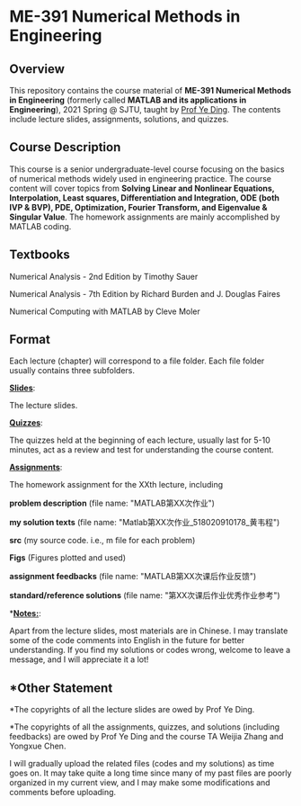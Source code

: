 # ME-391 Numerical Methods in Engineering

## Overview

This repository contains the course material of **ME-391 Numerical Methods in Engineering** (formerly called **MATLAB and its applications in Engineering**), 2021 Spring @ SJTU, taught by [Prof Ye Ding](https://me.sjtu.edu.cn/en/FullTimeTeacher/dingye.html). The contents include lecture slides, assignments, solutions, and quizzes.

## Course Description

This course is a senior undergraduate-level course focusing on the basics of numerical methods widely used in engineering practice. The course content will cover topics from **Solving Linear and Nonlinear Equations, Interpolation, Least squares,  Differentiation and Integration, ODE (both IVP & BVP), PDE, Optimization, Fourier Transform, and Eigenvalue & Singular Value**. The homework assignments are mainly accomplished by MATLAB coding.

## Textbooks

Numerical Analysis - 2nd Edition by Timothy Sauer

Numerical Analysis - 7th Edition by Richard Burden and J. Douglas Faires

Numerical Computing with MATLAB by Cleve Moler

## Format

Each lecture (chapter) will correspond to a file folder. Each file folder usually contains three subfolders.

**<u>Slides</u>**:

 The lecture slides.

**<u>Quizzes</u>**: 

The quizzes held at the beginning of each lecture, usually last for 5-10 minutes, act as a review and test for understanding the course content.

**<u>Assignments</u>**: 

The homework assignment for the XXth lecture, including 

**problem description** (file name: "MATLAB第XX次作业")

**my solution texts** (file name: "Matlab第XX次作业\_518020910178\_黄韦程")

**src** (my source code. i.e., m file for each problem)

**Figs** (Figures plotted and used)

**assignment feedbacks** (file name: "MATLAB第XX次课后作业反馈")

**standard/reference solutions** (file name: "第XX次课后作业优秀作业参考")



***<u>Notes:</u>**: 

Apart from the lecture slides, most materials are in Chinese. I may translate some of the code comments into English in the future for better understanding. If you find my solutions or codes wrong, welcome to leave a message, and I will appreciate it a lot!

## *Other Statement

*The copyrights of all the lecture slides are owed by Prof Ye Ding.

*The copyrights of all the assignments, quizzes, and solutions (including feedbacks) are owed by Prof Ye Ding and the course TA Weijia Zhang and Yongxue Chen.

I will gradually upload the related files (codes and my solutions) as time goes on. It may take quite a long time since many of my past files are poorly organized in my current view, and I may make some modifications and comments before uploading.
